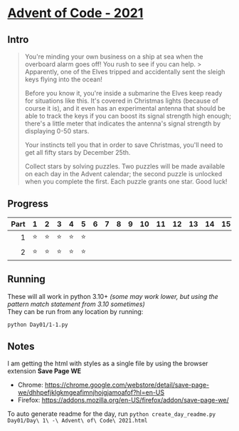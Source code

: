 # [Advent of Code - 2021](https://adventofcode.com/2021/)

## Intro

> You're minding your own business on a ship at sea when the overboard alarm goes off! You rush to see if you can help. > Apparently, one of the Elves tripped and accidentally sent the sleigh keys flying into the ocean!
> 
> Before you know it, you're inside a submarine the Elves keep ready for situations like this. It's covered in Christmas lights (because of course it is), and it even has an experimental antenna that should be able to track the keys if you can boost its signal strength high enough; there's a little meter that indicates the antenna's signal strength by displaying 0-50 stars.
> 
> Your instincts tell you that in order to save Christmas, you'll need to get all fifty stars by December 25th.
> 
> Collect stars by solving puzzles. Two puzzles will be made available on each day in the Advent calendar; the second puzzle is unlocked when you complete the first. Each puzzle grants one star. Good luck!

## Progress

|  Part  |  1  |  2  |  3  |  4  |  5  |  6  |  7  |  8  |  9  |  10  |  11  |  12  |  13  |  14  |  15  |  16  |  17  |  18  |  19  |  20  |  21  |  22  |  23  |  24  |  25  |
|-------:|:---:|:---:|:---:|:---:|:---:|:---:|:---:|:---:|:---:|:----:|:----:|:----:|:----:|:----:|:----:|:----:|:----:|:----:|:----:|:----:|:----:|:----:|:----:|:----:|:----:|
|      1 | ⭐ |  ⭐ | ⭐ |  ⭐ | ⭐ |   |   |  |   |    |    |    |    |    |    |    |    |    |    |    |      |      |      |      |      |   
|      2 | ⭐ |  ⭐ | ⭐ |  ⭐ | ⭐ |   |   |  |   |    |    |    |    |    |    |    |    |    |      |      |      |      |      |      |      |   

## Running
These will all work in python 3.10+ _(some may work lower, but using the pattern match statement from 3.10 sometimes)_  
They can be run from any location by running:
```
python Day01/1-1.py
```


## Notes
I am getting the html with styles as a single file by using the browser extension **Save Page WE**  
- Chrome: https://chrome.google.com/webstore/detail/save-page-we/dhhpefjklgkmgeafimnjhojgjamoafof?hl=en-US
- Firefox: https://addons.mozilla.org/en-US/firefox/addon/save-page-we/

To auto generate readme for the day, run `python create_day_readme.py Day01/Day\ 1\ -\ Advent\ of\ Code\ 2021.html`
